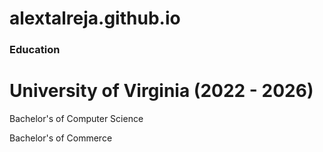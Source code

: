 # alextalreja.github.io

### Education
# University of Virginia (2022 - 2026)

Bachelor's of Computer Science

Bachelor's of Commerce

